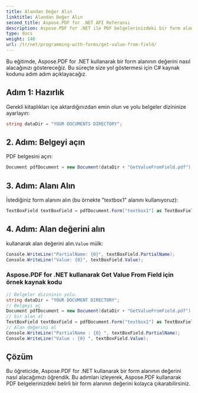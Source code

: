 ```yaml
---
title: Alandan Değer Alın
linktitle: Alandan Değer Alın
second_title: Aspose.PDF for .NET API Referansı
description: Aspose.PDF for .NET ile PDF belgelerinizdeki bir form alanının değerini kolayca elde edin.
type: docs
weight: 140
url: /tr/net/programming-with-forms/get-value-from-field/
---
```


Bu eğitimde, Aspose.PDF for .NET kullanarak bir form alanının değerini nasıl alacağınızı göstereceğiz. Bu süreçte size yol göstermesi için C# kaynak kodunu adım adım açıklayacağız.

## Adım 1: Hazırlık

Gerekli kitaplıkları içe aktardığınızdan emin olun ve yolu belgeler dizininize ayarlayın:

```csharp
string dataDir = "YOUR DOCUMENTS DIRECTORY";
```

## 2. Adım: Belgeyi açın

PDF belgesini açın:

```csharp
Document pdfDocument = new Document(dataDir + "GetValueFromField.pdf");
```

## 3. Adım: Alanı Alın

İstediğiniz form alanını alın (bu örnekte "textbox1" alanını kullanıyoruz):

```csharp
TextBoxField textBoxField = pdfDocument.Form["textbox1"] as TextBoxField;
```

## 4. Adım: Alan değerini alın

 kullanarak alan değerini alın.`Value` mülk:

```csharp
Console.WriteLine("PartialName: {0}", textBoxField.PartialName);
Console.WriteLine("Value: {0}", textBoxField.Value);
```

### Aspose.PDF for .NET kullanarak Get Value From Field için örnek kaynak kodu 
```csharp
// Belgeler dizininin yolu.
string dataDir = "YOUR DOCUMENT DIRECTORY";
// Belgeyi aç
Document pdfDocument = new Document(dataDir + "GetValueFromField.pdf");
// bir alan al
TextBoxField textBoxField = pdfDocument.Form["textbox1"] as TextBoxField;
// Alan değerini al
Console.WriteLine("PartialName : {0} ", textBoxField.PartialName);
Console.WriteLine("Value : {0} ", textBoxField.Value);
```

## Çözüm

Bu öğreticide, Aspose.PDF for .NET kullanarak bir form alanının değerini nasıl alacağımızı öğrendik. Bu adımları izleyerek, Aspose.PDF kullanarak PDF belgelerinizdeki belirli bir form alanının değerini kolayca çıkarabilirsiniz.